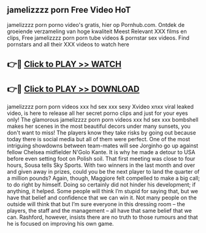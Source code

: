 ## jamelizzzz porn Free Video HoT 

jamelizzzz porn porno video's gratis, hier op Pornhub.com. Ontdek de groeiende verzameling van hoge kwaliteit Meest Relevant XXX films en clips,
Free jamelizzzz porn porn tube videos & pornstar sex videos. Find pornstars and all their XXX videos to watch here


## 👉🔴 [Click to PLAY >> WATCH](http://us.freeplayer.one?title=jamelizzzz_porn&ref=16D)

## 👉🔴 [Click to PLAY >> DOWNLOAD](http://us.freeplayer.one?title=jamelizzzz_porn&ref=16D)


jamelizzzz porn porn videos xxx hd sex xxx sexy Xvideo xnxx viral leaked video, is here to release all her secret porno clips and just for your eyes only! The glamorous jamelizzzz porn porn videos xxx hd sex xxx bombshell makes her scenes in the most beautiful decors under many sunsets, you don't want to miss! The players know they take risks by going out because today there is social media but all of them were perfect. One of the most intriguing showdowns between team-mates will see Jorginho go up against fellow Chelsea midfielder N'Golo Kante. It is why he made a detour to USA before even setting foot on Polish soil. That first meeting was close to four hours, Sousa tells Sky Sports. With two winners in the last month and over and given away in prizes, could you be the next player to land the quarter of a million pounds? Again, though, Maggiore felt compelled to make a big call; to do right by himself. Doing so certainly did not hinder his development; if anything, it helped. Some people will think I’m stupid for saying that, but we have that belief and confidence that we can win it. Not many people on the outside will think that but I’m sure everyone in this dressing room – the players, the staff and the management – all have that same belief that we can. Rashford, however, insists there are no truth to those rumours and that he is focused on improving his own game.